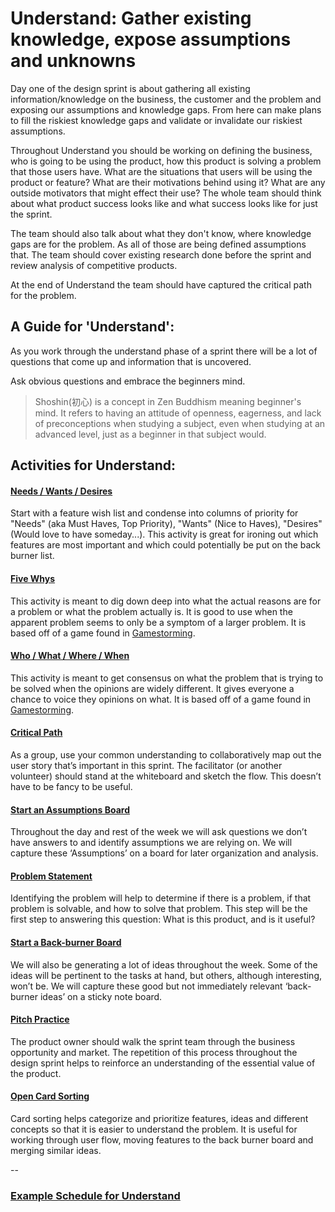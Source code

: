 # Understand: Gather existing knowledge, expose assumptions and unknowns

Day one of the design sprint is about gathering all existing information/knowledge on the business, the customer and the problem and exposing our assumptions and knowledge gaps. From here can make plans to fill the riskiest knowledge gaps and validate or invalidate our riskiest assumptions.

Throughout Understand you should be working on defining the business, who is going to be using the product, how this product is solving a problem that those users have. What are the situations that users will be using the product or feature? What are their motivations behind using it? What are any outside motivators that might effect their use? The whole team should think about what product success looks like and what success looks like for just the sprint.

The team should also talk about what they don't know, where knowledge gaps are for the problem. As all of those are being defined assumptions that. The team should cover existing research done before the sprint and review analysis of competitive products.

At the end of Understand the team should have captured the critical path for the problem.

## A Guide for 'Understand':

As you work through the understand phase of a sprint there will be a lot of questions that come up and information that is uncovered.

Ask obvious questions and embrace the beginners mind.

> Shoshin\(初心\) is a concept in Zen Buddhism meaning beginner's mind. It refers to having an attitude of openness, eagerness, and lack of preconceptions when studying a subject, even when studying at an advanced level, just as a beginner in that subject would.

## Activities for Understand:

#### [Needs / Wants / Desires](../converge-choose-the-right-path/exercises/needs-wants-desires.md)

Start with a feature wish list and condense into columns of priority for "Needs" \(aka Must Haves, Top Priority\), "Wants" \(Nice to Haves\), "Desires" \(Would love to have someday...\). This activity is great for ironing out which features are most important and which could potentially be put on the back burner list.

#### [Five Whys](../converge-choose-the-right-path/exercises/five-whys.md)

This activity is meant to dig down deep into what the actual reasons are for a problem or what the problem actually is. It is good to use when the apparent problem seems to only be a symptom of a larger problem. It is based off of a game found in [Gamestorming](http://www.gamestorming.com/games-for-problem-solving/the-5-whys/).

#### [Who / What / Where / When](../converge-choose-the-right-path/exercises/who-what-when-where.md)

This activity is meant to get consensus on what the problem that is trying to be solved when the opinions are widely different. It gives everyone a chance to voice they opinions on what. It is based off of a game found in [Gamestorming](http://www.gamestorming.com/games-for-any-meeting/help-me-understand/).

#### [Critical Path](../converge-choose-the-right-path/exercises/critical-path.md)

As a group, use your common understanding to collaboratively map out the user story that’s important in this sprint. The facilitator \(or another volunteer\) should stand at the whiteboard and sketch the flow. This doesn’t have to be fancy to be useful.

#### [Start an Assumptions Board](../converge-choose-the-right-path/exercises/assumptions-test-board.md)

Throughout the day and rest of the week we will ask questions we don’t have answers to and identify assumptions we are relying on. We will capture these ‘Assumptions’ on a board for later organization and analysis.

#### [Problem Statement](../converge-choose-the-right-path/exercises/problem-statement.md)

Identifying the problem will help to determine if there is a problem, if that problem is solvable, and how to solve that problem. This step will be the first step to answering this question: What is this product, and is it useful?

#### [Start a Back-burner Board](../converge-choose-the-right-path/exercises/back-burner-board.md)

We will also be generating a lot of ideas throughout the week. Some of the ideas will be pertinent to the tasks at hand, but others, although interesting, won’t be. We will capture these good but not immediately relevant ‘back-burner ideas’ on a sticky note board.

#### [Pitch Practice](../converge-choose-the-right-path/exercises/pitch-practice.md)

The product owner should walk the sprint team through the business opportunity and market. The repetition of this process throughout the design sprint helps to reinforce an understanding of the essential value of the product.

#### [Open Card Sorting](../converge-choose-the-right-path/exercises/card-sorting.md)

Card sorting helps categorize and prioritize features, ideas and different concepts so that it is easier to understand the problem. It is useful for working through user flow, moving features to the back burner board and merging similar ideas.

--

### [Example Schedule for Understand](example-schedule-for-understand.md)

